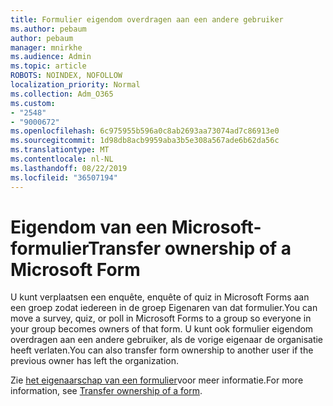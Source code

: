 ```yaml
---
title: Formulier eigendom overdragen aan een andere gebruiker
ms.author: pebaum
author: pebaum
manager: mnirkhe
ms.audience: Admin
ms.topic: article
ROBOTS: NOINDEX, NOFOLLOW
localization_priority: Normal
ms.collection: Adm_O365
ms.custom:
- "2548"
- "9000672"
ms.openlocfilehash: 6c975955b596a0c8ab2693aa73074ad7c86913e0
ms.sourcegitcommit: 1d98db8acb9959aba3b5e308a567ade6b62da56c
ms.translationtype: MT
ms.contentlocale: nl-NL
ms.lasthandoff: 08/22/2019
ms.locfileid: "36507194"
---
```

# <a name="transfer-ownership-of-a-microsoft-form"></a><span data-ttu-id="1498d-102">Eigendom van een Microsoft-formulier</span><span class="sxs-lookup"><span data-stu-id="1498d-102">Transfer ownership of a Microsoft Form</span></span>

<span data-ttu-id="1498d-103">U kunt verplaatsen een enquête, enquête of quiz in Microsoft Forms aan een groep zodat iedereen in de groep Eigenaren van dat formulier.</span><span class="sxs-lookup"><span data-stu-id="1498d-103">You can move a survey, quiz, or poll in Microsoft Forms to a group so everyone in your group becomes owners of that form.</span></span> <span data-ttu-id="1498d-104">U kunt ook formulier eigendom overdragen aan een andere gebruiker, als de vorige eigenaar de organisatie heeft verlaten.</span><span class="sxs-lookup"><span data-stu-id="1498d-104">You can also transfer form ownership to another user if the previous owner has left the organization.</span></span>

<span data-ttu-id="1498d-105">Zie [het eigenaarschap van een formulier](https://support.office.com/article/Transfer-ownership-of-a-form-921a6361-a4e5-44ea-bce9-c4ed63aa54b4)voor meer informatie.</span><span class="sxs-lookup"><span data-stu-id="1498d-105">For more information, see [Transfer ownership of a form](https://support.office.com/article/Transfer-ownership-of-a-form-921a6361-a4e5-44ea-bce9-c4ed63aa54b4).</span></span>